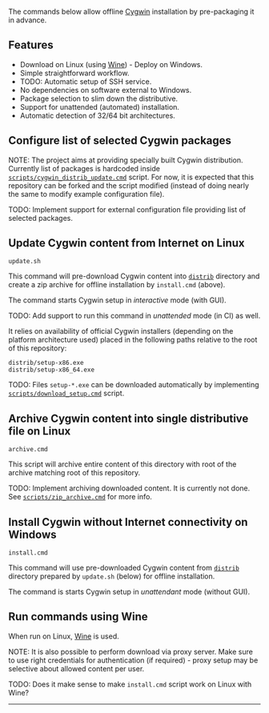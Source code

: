 
The commands below allow
offline [Cygwin][1] installation
by pre-packaging it in advance.

## Features ##

*   Download on Linux (using [Wine][3]) - Deploy on Windows.
*   Simple straightforward workflow.
*   TODO: Automatic setup of SSH service.
*   No dependencies on software external to Windows.
*   Package selection to slim down the distributive.
*   Support for unattended (automated) installation.
*   Automatic detection of 32/64 bit architectures.

## Configure list of selected Cygwin packages ##

NOTE:
The project aims at providing specially built Cygwin distribution.
Currently list of packages is hardcoded inside
[`scripts/cygwin_distrib_update.cmd`][5] script.
For now, it is expected that this repository can be forked and
the script modified (instead of doing nearly the same to modify
example configuration file).

TODO:
Implement support for external configuration file
providing list of selected packages.

## Update Cygwin content from Internet on Linux ##

```
update.sh
```

This command will pre-download Cygwin content into [`distrib`][2] directory
and create a zip archive for offline installation by `install.cmd` (above).

The command starts Cygwin setup in _interactive_ mode (with GUI).

TODO:
Add support to run this command in _unattended_ mode (in CI) as well.

It relies on availability of official Cygwin installers
(depending on the platform architecture used)
placed in the following paths relative to the root of this repository:

```
distrib/setup-x86.exe
distrib/setup-x86_64.exe
```

TODO:
Files `setup-*.exe` can be downloaded automatically by implementing
[`scripts/download_setup.cmd`][4] script.

## Archive Cygwin content into single distributive file on Linux ##

```
archive.cmd
```

This script will archive entire content of this directory
with root of the archive matching root of this repository.

TODO:
Implement archiving downloaded content. It is currently not done.
See [`scripts/zip_archive.cmd`][6] for more info.

## Install Cygwin without Internet connectivity on Windows ##

```
install.cmd
```

This command will use pre-downloaded Cygwin content from [`distrib`][2]
directory prepared by `update.sh` (below) for offline installation.

The command is starts Cygwin setup in _unattendant_ mode (without GUI).

## Run commands using Wine ##

When run on Linux, [Wine][3] is used.

NOTE:
It is also possible to perform download via proxy server.
Make sure to use right credentials for authentication (if required) -
proxy setup may be selective about allowed content per user.

TODO:
Does it make sense to make `install.cmd` script work on Linux with Wine?

---

[1]: https://www.cygwin.com/
[2]: /distrib
[3]: https://www.winehq.org/
[4]: /scripts/download_setup.cmd
[5]: /scripts/cygwin_distrib_update.cmd
[6]: /scripts/zip_archive.cmd

